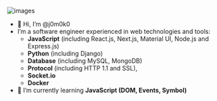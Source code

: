 ![images](https://user-images.githubusercontent.com/93967783/147612772-c380d1c6-698e-4d4c-8fbb-fd5ee6a9e89a.jpeg)


- 👋 Hi, I’m @j0m0k0
- I’m a software engineer experienced in web technologies and tools:
  - **JavaScript** (including React.js, Next.js, Material UI, Node.js and Express.js)
  - **Python** (including Django)
  - **Database** (including MySQL, MongoDB)
  - **Protocol** (including HTTP 1.1 and SSL), 
  - **Socket.io**
  - **Docker**
- 🌱 I’m currently learning **JavaScript (DOM, Events, Symbol)**



